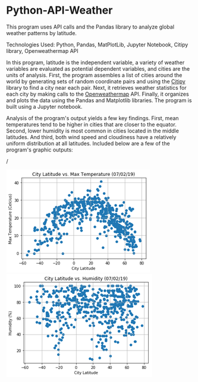 # Python-API-Weather
This program uses API calls and the Pandas library to analyze global weather patterns by latitude.

Technologies Used: Python, Pandas, MatPlotLib, Jupyter Notebook, Citipy library, Openweathermap API

In this program, latitude is the independent variable, a variety of weather variables are evaluated as potential dependent variables, and cities are the units of analysis. First, the program assembles a list of cities around the world by generating sets of random coordinate pairs and using the [Citipy](https://pypi.org/project/citipy/) library to find a city near each pair. Next, it retrieves weather statistics for each city by making calls to the [Openweathermap](https://openweathermap.org/api) API. Finally, it organizes and plots the data using the Pandas and Matplotlib libraries. The program is built using a Jupyter notebook.

Analysis of the program's output yields a few key findings. First, mean temperatures tend to be higher in cities that are closer to the equator. Second, lower humidity is most common in cities located in the middle latitudes. And third, both wind speed and cloudiness have a relatively uniform distribution at all latitudes. Included below are a few of the program's graphic outputs:

/

![Image of Temperature Graph Code](images/Lat_Temp_Graph.png)![Image of Humidity Graph Code](images/Lat_Hum_Graph.png)

